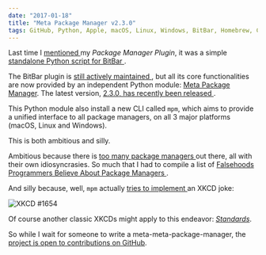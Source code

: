 ```yaml
---
date: "2017-01-18"
title: "Meta Package Manager v2.3.0"
tags: GitHub, Python, Apple, macOS, Linux, Windows, BitBar, Homebrew, Cask, node.js, atom, apm, npm, ruby, gem, pipi, Meta Package Manager
---
```


Last time I [mentioned
]({filename}/2016/bitbar-package-manager-v13.md) my *Package
Manager Plugin*, it was a simple [standalone Python script for BitBar
](https://getbitbar.com/plugins/Dev/MetaPackageManager/meta_package_manager.7h.py).

The BitBar plugin is [still actively maintained
](https://meta-package-manager.readthedocs.io/en/develop/bitbar.html), but all
its core functionalities are now provided by an independent Python module:
[Meta Package Manager](https://pypi.python.org/pypi/meta-package-manager). The
latest version, [2.3.0, has recently been released
](https://github.com/kdeldycke/meta-package-manager/blob/v2.3.0/CHANGES.rst#230-2017-12-15).

This Python module also install a new CLI called `mpm`, which aims to provide a
unified interface to all package managers, on all 3 major platforms (macOS,
Linux and Windows).

This is both ambitious and silly.

Ambitious because there is [too many package managers
](https://en.wikipedia.org/wiki/List_of_software_package_management_systems)
out there, all with their own idiosyncrasies. So much that I had to compile a
list of [Falsehoods Programmers Believe About Package Managers
](https://meta-package-manager.readthedocs.io/en/develop/falsehoods.html).

And silly because, well, `mpm` actually [tries to implement
](https://github.com/kdeldycke/meta-package-manager/issues/10) an XKCD joke:

![XKCD #1654](https://imgs.xkcd.com/comics/universal_install_script.png)

Of course another classic XKCDs might apply to this endeavor:
[*Standards*](https://xkcd.com/927/).

So while I wait for someone to write a meta-meta-package-manager, the [project
is open to contributions on
GitHub](https://github.com/kdeldycke/meta-package-manager).
